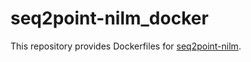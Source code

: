 # seq2point-nilm_docker
This repository provides Dockerfiles for [seq2point-nilm](https://github.com/MingjunZhong/seq2point-nilm).
